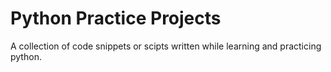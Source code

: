 # Python Practice Projects
A collection of code snippets or scipts written while learning and practicing python. 
